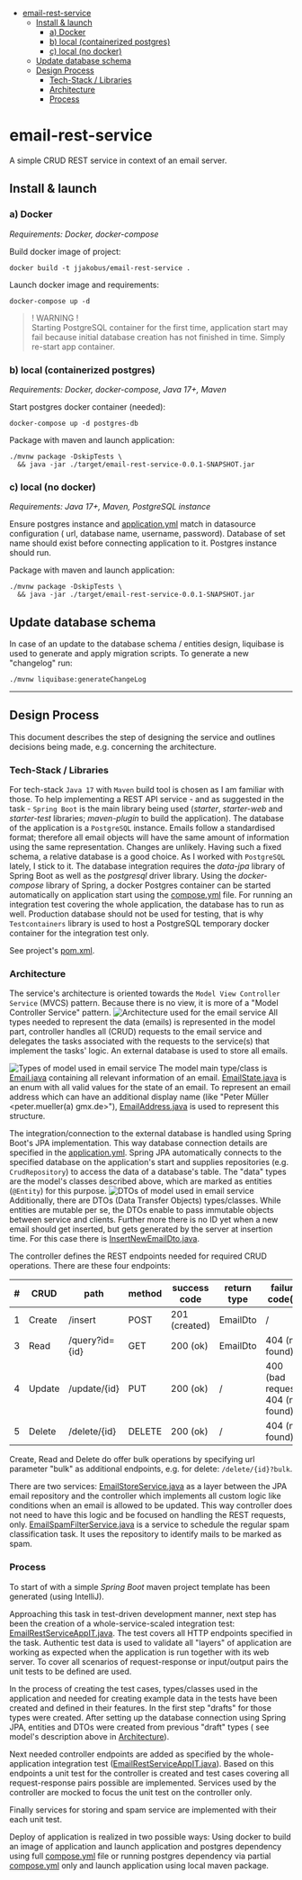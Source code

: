<!-- @formatter:off -->
<!-- TOC -->
* [email-rest-service](#email-rest-service)
  * [Install & launch](#install--launch)
    * [a) Docker](#a-docker)
    * [b) local (containerized postgres)](#b-local-containerized-postgres)
    * [c) local (no docker)](#c-local-no-docker)
  * [Update database schema](#update-database-schema)
  * [Design Process](#design-process)
    * [Tech-Stack / Libraries](#tech-stack--libraries)
    * [Architecture](#architecture)
    * [Process](#process)
<!-- TOC -->
<!-- @formatter:on -->

# email-rest-service

A simple CRUD REST service in context of an email server.

## Install & launch

### a) Docker

_Requirements: Docker, docker-compose_

Build docker image of project:

```shell
docker build -t jjakobus/email-rest-service .
```

Launch docker image and requirements:

```shell
docker-compose up -d
```

> ! WARNING ! <br/>
> Starting PostgreSQL container for the first time, application start may fail because initial database creation has
> not finished in time. Simply re-start app container.

### b) local (containerized postgres)

_Requirements: Docker, docker-compose, Java 17+, Maven_

Start postgres docker container (needed):

```shell
docker-compose up -d postgres-db
```

Package with maven and launch application:

```shell
./mvnw package -DskipTests \
  && java -jar ./target/email-rest-service-0.0.1-SNAPSHOT.jar
```

### c) local (no docker)

_Requirements: Java 17+, Maven, PostgreSQL instance_

Ensure postgres instance and [application.yml](src/main/resources/application.yml) match in datasource configuration (
url, database name, username, password). Database of set name should exist before connecting application to it. Postgres
instance should run.

Package with maven and launch application:

```shell
./mvnw package -DskipTests \
  && java -jar ./target/email-rest-service-0.0.1-SNAPSHOT.jar
```

## Update database schema

In case of an update to the database schema / entities design, liquibase is used to generate and apply migration
scripts. To generate a new "changelog" run:

```shell
./mvnw liquibase:generateChangeLog
```

---

## Design Process

This document describes the step of designing the service and outlines decisions being made, e.g. concerning the
architecture.

### Tech-Stack / Libraries

For tech-stack `Java 17` with `Maven` build tool is chosen as I am familiar with those. To help implementing a REST
API service - and as suggested in the task - `Spring Boot` is the main library being used (_starter_, _starter-web_ and
_starter-test_ libraries; _maven-plugin_ to build the application). The database of the application is
a `PostgreSQL` instance. Emails follow a standardised format; therefore all email objects will have the same amount of
information using the same representation. Changes are unlikely. Having such a fixed schema, a relative database is a
good choice. As I worked with `PostgreSQL` lately, I stick to it. The database integration requires the _data-jpa_
library of Spring Boot as well as the _postgresql_ driver library. Using the _docker-compose_ library of Spring, a
docker Postgres container can be started automatically on application start using the [compose.yml](compose.yml)
file.
For running an integration test covering the whole application, the database has to run as well. Production database
should not be used for testing, that is why `Testcontainers` library is used to host a PostgreSQL temporary docker
container for the integration test only.

See project's [pom.xml](pom.xml).

### Architecture

The service's architecture is oriented towards the `Model View Controller Service` (MVCS) pattern. Because there is no
view, it is more of a "Model Controller Service" pattern.
![Architecture used for the email service](images/email-service-architecture.png)
All types needed to represent the data (emails) is represented in the model part, controller handles all (CRUD) requests
to the email service and delegates the tasks associated with the requests to the service(s) that implement the tasks'
logic. An external database is used to store all emails.

![Types of model used in email service](images/email-service-model.png)
The model main type/class is [Email.java](src/main/java/de/jjakobus/emailrestservice/model/Email.java) containing all
relevant information of an email. [EmailState.java](src/main/java/de/jjakobus/emailrestservice/model/EmailState.java) is
an enum with all valid values for the state of an email. To represent an email address which can have an additional
display name (like "Peter Müller <peter.mueller(a)
gmx.de>"), [EmailAddress.java](src/main/java/de/jjakobus/emailrestservice/model/EmailAddress.java) is used to represent
this structure.

The integration/connection to the external database is handled using Spring Boot's JPA implementation. This way database
connection details are specified in the [application.yml](src/main/resources/application.yml). Spring JPA automatically
connects to the specified database on the application's start and supplies repositories (e.g. `CrudRepository`) to
access the data of a database's table. The "data" types are the model's classes described above, which are marked as
entities (`@Entity`) for this purpose.
![DTOs of model used in email service](images/email-service-model-dtos.png)
Additionally, there are DTOs (Data Transfer Objects) types/classes. While
entities are mutable per se, the DTOs enable to pass immutable objects between service and clients. Further more there
is no ID yet when a new email should get inserted, but gets generated by the server at insertion time. For this case
there is [InsertNewEmailDto.java](src/main/java/de/jjakobus/emailrestservice/model/dtos/InsertEmailDto.java).

The controller defines the REST endpoints needed for required CRUD operations. There are these four endpoints:

| # | CRUD   | path           | method | success code  | return type | failure code(s)                    |
|---|--------|----------------|--------|---------------|-------------|------------------------------------|
| 1 | Create | /insert        | POST   | 201 (created) | EmailDto    | /                                  |
| 3 | Read   | /query?id={id} | GET    | 200 (ok)      | EmailDto    | 404 (not found)                    |
| 4 | Update | /update/{id}   | PUT    | 200 (ok)      | /           | 400 (bad request), 404 (not found) |
| 5 | Delete | /delete/{id}   | DELETE | 200 (ok)      | /           | 404 (not found)                    |

Create, Read and Delete do offer bulk operations by specifying url parameter "bulk" as additional endpoints, e.g. for
delete: `/delete/{id}?bulk`.

There are two
services: [EmailStoreService.java](src/main/java/de/jjakobus/emailrestservice/service/EmailStoreService.java) as a
layer between the JPA email repository and the controller which implements all custom logic like conditions when an
email is allowed to be updated. This way controller does not need to have this logic and be focused on handling the REST
requests,
only. [EmailSpamFilterService.java](src/main/java/de/jjakobus/emailrestservice/service/EmailSpamFilterService.java) is a
service to schedule the
regular spam classification task. It uses the repository to identify mails to be marked as spam.

### Process

To start of with a simple _Spring Boot_ maven project template has been generated (using IntelliJ).

Approaching this task in test-driven development manner, next step has been the creation of a whole-service-scaled
integration test: [EmailRestServiceAppIT.java](src/test/java/de/jjakobus/emailrestservice/EmailRestServiceAppIT.java).
The test covers all HTTP endpoints specified in the task. Authentic test data is used to validate all "layers" of
application are working as expected when the application is run together with its web server. To cover all scenarios of
request-response or input/output pairs the unit tests to be defined are used.

In the process of creating the test cases, types/classes used in the application and needed for creating example data in
the tests have been created and defined in their features. In the first step "drafts" for those types were created.
After setting up the database connection using Spring JPA, entities and DTOs were created from previous "draft" types (
see model's description above in [Architecture](#architecture)).

Next needed controller endpoints are added as specified by the whole-application integration
test ([EmailRestServiceAppIT.java](src/test/java/de/jjakobus/emailrestservice/EmailRestServiceAppIT.java)). Based on
this endpoints a unit test for the controller is created and test cases covering all request-response pairs possible are
implemented. Services used by the controller are mocked to focus the unit test on the controller only.

Finally services for storing and spam service are implemented with their each unit test.

Deploy of application is realized in two possible ways: Using docker to build an image of application and launch
application and postgres dependency using full [compose.yml](compose.yml) file or running postgres dependency via
partial [compose.yml](compose.yml) only and launch application using local maven package.
